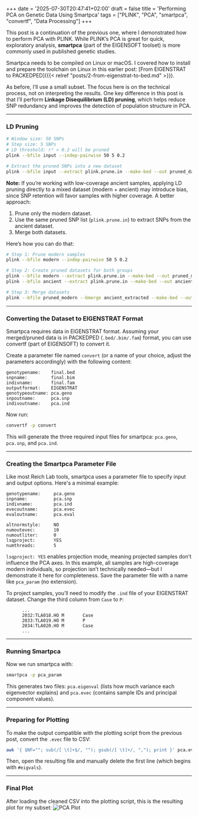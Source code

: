 +++
date = '2025-07-30T20:47:41+02:00'
draft = false
title = 'Performing PCA on Genetic Data Using Smartpca'
tags = ["PLINK", "PCA", "smartpca", "convertf", "Data Processing"]
+++

This post is a continuation of the previous one, where I demonstrated how to perform PCA with PLINK. While PLINK’s PCA is great for quick, exploratory analysis, **smartpca** (part of the EIGENSOFT toolset) is more commonly used in published genetic studies.

Smartpca needs to be compiled on Linux or macOS. I covered how to install and prepare the toolchain on Linux in this earlier post: [From EIGENSTRAT to PACKEDPED]({{< relref "posts/2-from-eigenstrat-to-bed.md" >}}).

As before, I’ll use a small subset. The focus here is on the technical process, not on interpreting the results. One key difference in this post is that I’ll perform **Linkage Disequilibrium (LD) pruning**, which helps reduce SNP redundancy and improves the detection of population structure in PCA.

---

### LD Pruning

``` bash
# Window size: 50 SNPs
# Step size: 5 SNPs
# LD threshold: r² > 0.2 will be pruned
plink --bfile input --indep-pairwise 50 5 0.2

# Extract the pruned SNPs into a new dataset
plink --bfile input --extract plink.prune.in --make-bed --out pruned_data
```

**Note:** If you’re working with low-coverage ancient samples, applying LD pruning directly to a mixed dataset (modern + ancient) may introduce bias, since SNP retention will favor samples with higher coverage. A better approach:
1. Prune only the modern dataset.
2. Use the same pruned SNP list (`plink.prune.in`) to extract SNPs from the ancient dataset.
3. Merge both datasets.

Here’s how you can do that:

``` bash
# Step 1: Prune modern samples
plink --bfile modern --indep-pairwise 50 5 0.2 

# Step 2: Create pruned datasets for both groups
plink --bfile modern --extract plink.prune.in --make-bed --out pruned_modern
plink --bfile ancient --extract plink.prune.in --make-bed --out ancient_extracted

# Step 3: Merge datasets
plink --bfile pruned_modern --bmerge ancient_extracted --make-bed --out final
```

---

### Converting the Dataset to EIGENSTRAT Format
Smartpca requires data in EIGENSTRAT format. Assuming your merged/pruned data is in PACKEDPED (`.bed/.bim/.fam`) format, you can use convertf (part of EIGENSOFT) to convert it.

Create a parameter file named `convert` (or a name of your choice, adjust the parameters accordingly) with the following content:
```text
genotypename:    final.bed 
snpname:         final.bim 
indivname:       final.fam 
outputformat:    EIGENSTRAT 
genotypeoutname: pca.geno 
snpoutname:      pca.snp 
indivoutname:    pca.ind
````

Now run:

```bash
convertf -p convert 
```

This will generate the three required input files for smartpca: `pca.geno`, `pca.snp`, and `pca.ind`.

---

### Creating the Smartpca Parameter File
Like most Reich Lab tools, smartpca uses a parameter file to specify input and output options. Here's a minimal example:
``` Text
genotypename:     pca.geno
snpname:          pca.snp
indivname:        pca.ind
evecoutname:      pca.evec
evaloutname:      pca.eval

altnormstyle:     NO 
numoutevec:       10
numoutliter:      0
lsqproject:       YES
numthreads:       5
```
`lsqproject: YES` enables projection mode, meaning projected samples don’t influence the PCA axes. In this example, all samples are high-coverage modern individuals, so projection isn’t technically needed—but I demonstrate it here for completeness. Save the parameter file with a name like `pca_param` (no extension).

To project samples, you’ll need to modify the `.ind` file of your EIGENSTRAT dataset. Change the third column from `Case` to `P`:
``` Text
      ...
      2032:TLA018.HO M       Case
      2033:TLA019.HO M       P
      2034:TLA020.HO M       Case
      ...
```

--- 

### Running Smartpca
Now we run smartpca with:
``` bash
smartpca -p pca_param
```

This generates two files: `pca.eigenval` (lists how much variance each eigenvector explains) and `pca.evec` (contains sample IDs and principal component values).

---

### Preparing for Plotting
To make the output compatible with the plotting script from the previous post, convert the `.evec` file to CSV:
``` bash
awk '{ $NF=""; sub(/[ \t]+$/, ""); gsub(/[ \t]+/, ","); print }' pca.evec > smartpca.csv
```
Then, open the resulting file and manually delete the first line (which begins with `#eigvals`).

---

### Final Plot
After loading the cleaned CSV into the plotting script, this is the resulting plot for my subset:
![PCA Plot](/popgen-blog/images/Figure_2.png)
